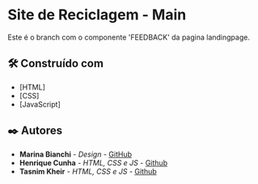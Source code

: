 # Site de Reciclagem - Main
Este é o branch com o componente 'FEEDBACK' da pagina landingpage.

## 🛠️ Construído com

* [HTML]
* [CSS]
* [JavaScript]

## ✒️ Autores

* **Marina Bianchi** - *Design* - [GitHub](https://github.com/orgs/Lucrixo/people/Bianchi-marina)
* **Henrique Cunha** - *HTML, CSS e JS* - [Github](https://github.com/orgs/Lucrixo/people/Henrique-Cunha7)
* **Tasnim Kheir** - *HTML, CSS e JS* - [Github](https://github.com/orgs/Lucrixo/people/tasnimkheir)
